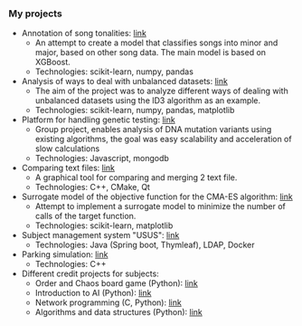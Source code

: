 ### My projects
* Annotation of song tonalities: [link](https://github.com/TFedir/song-major-minor-classification)
  * An attempt to create a model that classifies songs into minor and major, based on other song data. The main model is based on XGBoost.
  * Technologies: scikit-learn, numpy, pandas
* Analysis of ways to deal with unbalanced datasets: [link](https://github.com/TFedir/id3-unbalanced-datasets)
  * The aim of the project was to analyze different ways of dealing with unbalanced datasets using the ID3 algorithm as an example. 
  * Technologies:  scikit-learn, numpy, pandas, matplotlib
* Platform for handling genetic testing: [link](https://github.com/pzsp2-23z-z10/adnotacja)
  * Group project, enables analysis of DNA mutation variants using existing algorithms, the goal was easy scalability and acceleration of slow calculations
  * Technologies: Javascript, mongodb
* Comparing text files: [link](https://github.com/domikkkk/ZPR)
  * A graphical tool for comparing and merging 2 text file.
  * Technologies: C++, CMake, Qt
* Surrogate model of the objective function for the CMA-ES algorithm: [link](https://github.com/TFedir/cma-es-surrogate-model)
  * Attempt to implement a surrogate model to minimize the number of calls of the target function.
  * Technologies: scikit-learn, matplotlib  
* Subject management system "USUS": [link](https://github.com/TFedir/USUS)
  * Technologies: Java (Spring boot, Thymleaf), LDAP, Docker
* Parking simulation: [link](https://github.com/TFedir/parking-simulation)
  * Technologies: C++
* Different credit projects for subjects:
  * Order and Chaos board game (Python): [link](https://github.com/TFedir/order-and-chaos)
  * Introduction to AI (Python): [link](https://github.com/TFedir/WSI)
  * Network programming (C, Python): [link](https://github.com/TFedir/PSI)
  * Algorithms and data structures (Python): [link](https://github.com/TFedir/AISDI)
